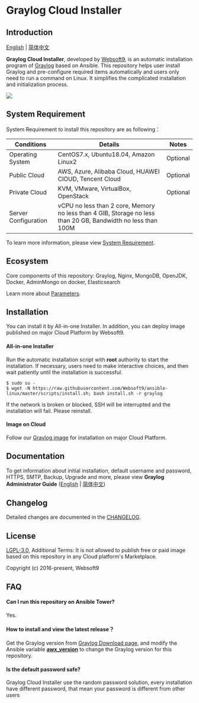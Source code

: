# Graylog Cloud Installer

## Introduction

[English](/README.md) | [简体中文](/README_zh.md)  

**Graylog Cloud Installer**, developed by [Websoft9](https://www.websoft9.com), is an automatic installation program of [Graylog](https://www.graylog.org/) based on Ansible. This repository helps user install Graylog and pre-configure required items automatically and users only need to run a command on Linux. It simplifies the complicated installation and initialization process.  

![](https://libs.websoft9.com/Websoft9/DocsPicture/en/graylog/graylog-gui-websoft9.png)

## System Requirement

System Requirement to install this repository are as following：

| Conditions       | Details                               | Notes                |
| -------------- | ----------------------------------- | -------------------- |
| Operating System   | CentOS7.x, Ubuntu18.04, Amazon Linux2 | Optional                 |
| Public Cloud     | AWS, Azure, Alibaba Cloud, HUAWEI ClOUD, Tencent Cloud    | Optional                 |
| Private Cloud     | KVM, VMware, VirtualBox, OpenStack    | Optional                 |
| Server Configuration | vCPU no less than 2 core, Memory no less than  4 GIB, Storage no less than 20 GB, Bandwidth no less than 100M ||

To learn more information, please view [System Requirement](https://docs.graylog.org/en/3.3/pages/installation.html#system-requirements).

## Ecosystem

Core components of this repository: Graylog, Nginx, MongoDB, OpenJDK, Docker, AdminMongo on docker, Elasticsearch

Learn more about [Parameters](/docs/stack-components.md).

## Installation

You can install it by All-in-one Installer. In addition, you can deploy image published on major Cloud Platform by Websoft9.

#### All-in-one Installer

Run the automatic installation script with **root** authority to start the installation. If necessary, users need to make interactive choices, and then wait patiently until the installation is successful.

```
$ sudo su -
$ wget -N https://raw.githubusercontent.com/Websoft9/ansible-linux/master/scripts/install.sh; bash install.sh -r graylog
```

If the network is broken or blocked, SSH will be interrupted and the installation will fail. Please reinstall.

#### Image on Cloud 

Follow our [Graylog image](https://apps.websoft9.com/graylog) for installation on major Cloud Platform.

## Documentation

To get information about initial installation, default username and password, HTTPS, SMTP, Backup, Upgrade and more, please view **Graylog Administrator Guide** ([English](https://support.websoft9.com/docs/graylog) | [简体中文](https://support.websoft9.com/docs/graylog/zh))

## Changelog

Detailed changes are documented in the [CHANGELOG](/CHANGELOG.md).

## License

[LGPL-3.0](/License.md), Additional Terms: It is not allowed to publish free or paid image based on this repository in any Cloud platform's Marketplace.

Copyright (c) 2016-present, Websoft9

## FAQ

#### Can I run this repository on Ansible Tower? 

Yes.

#### How to install and view the latest release？

Get the Graylog version from [Graylog Download page](https://www.graylog.org/downloads#open-source), and modify the Ansible variable **[awx_version](/roles/ansible/defaults/main.yml)** to change the Graylog version for this repository. 

#### Is the default password safe?

Graylog Cloud Installer use the random password solution, every installation have different password, that mean your password is different from other users
